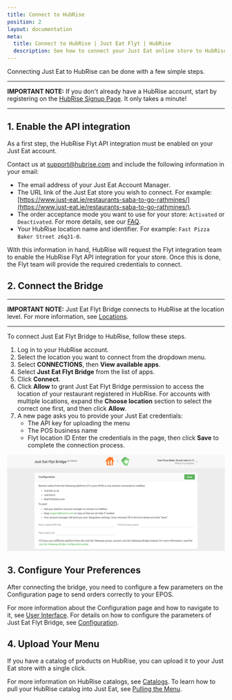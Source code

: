 ```yaml
---
title: Connect to HubRise
position: 2
layout: documentation
meta:
  title: Connect to HubRise | Just Eat Flyt | HubRise
  description: See how to connect your Just Eat online store to HubRise. Connection is simple. Send the link of your Just Eat page to HubRise and follow a few steps to connect.
---
```


Connecting Just Eat to HubRise can be done with a few simple steps.

---

**IMPORTANT NOTE:** If you don't already have a HubRise account, start by registering on the [HubRise Signup Page](https://manager.hubrise.com/signup). It only takes a minute!

---

## 1. Enable the API integration

As a first step, the HubRise Flyt API integration must be enabled on your Just Eat account.

Contact us at [support@hubrise.com](mailto:support@hubrise.com) and include the following information in your email:

- The email address of your Just Eat Account Manager.
- The URL link of the Just Eat store you wish to connect. For example: [https://www.just-eat.ie/restaurants-saba-to-go-rathmines/](https://www.just-eat.ie/restaurants-saba-to-go-rathmines/).
- The order acceptance mode you want to use for your store: `Activated` or `Deactivated`. For more details, see our [FAQ](/apps/just-eat-flyt/faqs/auto-accept).
- Your HubRise location name and identifier. For example: `Fast Pizza Baker Street z6q31-0`.

With this information in hand, HubRise will request the Flyt integration team to enable the HubRise Flyt API integration for your store. Once this is done, the Flyt team will provide the required credentials to connect.

## 2. Connect the Bridge

---

**IMPORTANT NOTE:** Just Eat Flyt Bridge connects to HubRise at the location level. For more information, see [Locations](/docs/locations/).

---

To connect Just Eat Flyt Bridge to HubRise, follow these steps.

1. Log in to your HubRise account.
1. Select the location you want to connect from the dropdown menu.
1. Select **CONNECTIONS**, then **View available apps**.
1. Select **Just Eat Flyt Bridge** from the list of apps.
1. Click **Connect**.
1. Click **Allow** to grant Just Eat Flyt Bridge permission to access the location of your restaurant registered in HubRise. For accounts with multiple locations, expand the **Choose location** section to select the correct one first, and then click **Allow**.
1. A new page asks you to provide your Just Eat credentials:
   - The API key for uploading the menu
   - The POS business name
   - Flyt location ID
     Enter the credentials in the page, then click **Save** to complete the connection process.

![Credentials page for Just Eat Flyt Bridge](../images/001-en-just-eat-credentials.png)

## 3. Configure Your Preferences

After connecting the bridge, you need to configure a few parameters on the Configuration page to send orders correctly to your EPOS.

For more information about the Configuration page and how to navigate to it, see [User Interface](/apps/just-eat-flyt/user-interface/#configuration-page). For details on how to configure the parameters of Just Eat Flyt Bridge, see [Configuration](/apps/just-eat-flyt/configuration).

## 4. Upload Your Menu

If you have a catalog of products on HubRise, you can upload it to your Just Eat store with a single click.

For more information on HubRise catalogs, see [Catalogs](/docs/catalog/).
To learn how to pull your HubRise catalog into Just Eat, see [Pulling the Menu](/apps/just-eat-flyt/configuration#pulling-the-menu).
